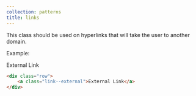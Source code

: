 ```yaml
---
collection: patterns
title: links
---
```

This class should be used on hyperlinks that will take the user to another domain.

Example:

<div class="row">
    <a class="link--external">External Link</a>
</div>

```html
<div class="row">
    <a class="link--external">External Link</a>
</div>
```
